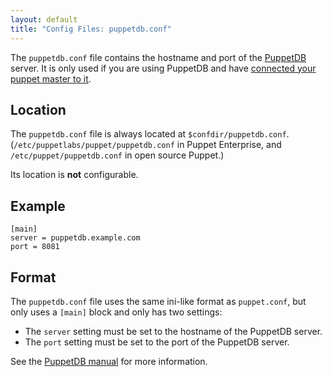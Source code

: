 ```yaml
---
layout: default
title: "Config Files: puppetdb.conf"
---
```




The `puppetdb.conf` file contains the hostname and port of the [PuppetDB](/puppetdb/latest/) server. It is only used if you are using PuppetDB and have [connected your puppet master to it](/puppetdb/latest/connect_puppet_master.html).

## Location

The `puppetdb.conf` file is always located at `$confdir/puppetdb.conf`. (`/etc/puppetlabs/puppet/puppetdb.conf` in Puppet Enterprise, and `/etc/puppet/puppetdb.conf` in open source Puppet.)

Its location is **not** configurable.

## Example

    [main]
    server = puppetdb.example.com
    port = 8081

## Format

The `puppetdb.conf` file uses the same ini-like format as `puppet.conf`, but only uses a `[main]` block and only has two settings:

* The `server` setting must be set to the hostname of the PuppetDB server.
* The `port` setting must be set to the port of the PuppetDB server.

See the [PuppetDB manual](/puppetdb/latest/) for more information.

